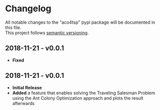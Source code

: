 # Changelog
All notable changes to the "aco4tsp" pypi package will be documented in this file.  
This project follows [semantic versioning](https://semver.org/).

## 2018-11-21 - v0.0.1
* **Fixed**

## 2018-11-21 - v0.0.1
* **Initial Release**
* **Added** a feature that enables solving the Traveling Salesman Problem using the Ant Colony Optimization approach and plots the result afterwards
